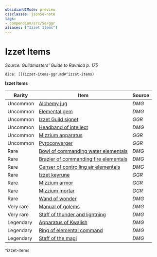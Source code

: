 ```yaml
---
obsidianUIMode: preview
cssclasses: json5e-note
tags:
- compendium/src/5e/ggr
aliases: ["Izzet Items"]
---
```

# Izzet Items
*Source: Guildmasters' Guide to Ravnica p. 175* 

`dice: [](izzet-items-ggr.md#^izzet-items)`

**Izzet Items**

| Rarity | Item | Source |
|--------|------|--------|
| Uncommon | [Alchemy jug](compendium/items/alchemy-jug.md) | *DMG* |
| Uncommon | [Elemental gem](compendium/items/elemental-gem.md) | *DMG* |
| Uncommon | [Izzet Guild signet](compendium/items/izzet-guild-signet-ggr.md) | *GGR* |
| Uncommon | [Headband of intellect](compendium/items/headband-of-intellect.md) | *DMG* |
| Uncommon | [Mizzium apparatus](compendium/items/mizzium-apparatus-ggr.md) | *GGR* |
| Uncommon | [Pyroconverger](compendium/items/pyroconverger-ggr.md) | *GGR* |
| Rare | [Bowl of commanding water elementals](compendium/items/bowl-of-commanding-water-elementals.md) | *DMG* |
| Rare | [Brazier of commanding fire elementals](compendium/items/brazier-of-commanding-fire-elementals.md) | *DMG* |
| Rare | [Censer of controlling air elementals](compendium/items/censer-of-controlling-air-elementals.md) | *DMG* |
| Rare | [Izzet keyrune](compendium/items/izzet-keyrune-ggr.md) | *GGR* |
| Rare | [Mizzium armor](compendium/items/mizzium-armor-ggr.md) | *GGR* |
| Rare | [Mizzium mortar](compendium/items/mizzium-mortar-ggr.md) | *GGR* |
| Rare | [Wand of wonder](compendium/items/wand-of-wonder.md) | *DMG* |
| Very rare | [Manual of golems](compendium/items/manual-of-golems.md) | *DMG* |
| Very rare | [Staff of thunder and lightning](compendium/items/staff-of-thunder-and-lightning.md) | *DMG* |
| Legendary | [Apparatus of Kwalish](compendium/items/apparatus-of-kwalish.md) | *DMG* |
| Legendary | [Ring of elemental command](compendium/items/ring-of-elemental-command.md) | *DMG* |
| Legendary | [Staff of the magi](compendium/items/staff-of-the-magi.md) | *DMG* |
^izzet-items